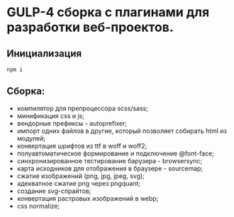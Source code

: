 # GULP-4 сборка с плагинами для разработки веб-проектов.

## Инициализация

`npm i`

## Сборка:

- компилятор для препроцессора scss/sass;
- минификация css и js;
- вендорные префиксы - autoprefixer;
- импорт одних файлов в другие, который позволяет собирать html из модулей;
- конвертация шрифтов из ttf в woff и woff2;
- полуавтоматическое формирование и подключение @font-face;
- синхронизированное тестирование барузера - browsersync;
- карта исходников для отображения в браузере - sourcemap;
- сжатие изображений (png, jpg, jpeg, svg);
- адекватное сжатие png через pngquant;
- создание svg-спрайтов;
- конвертация растровых изображений в webp;
- css normalize;
